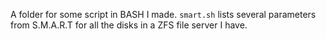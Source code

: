 A folder for some script in BASH I made. `smart.sh` lists several parameters from S.M.A.R.T for all the disks in a ZFS file server I have.
